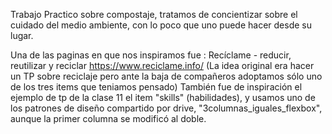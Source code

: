 Trabajo Practico sobre compostaje, tratamos de concientizar sobre el cuidado del medio ambiente, con lo poco que uno puede hacer desde su lugar.


Una de las paginas en que nos inspiramos fue : Recíclame - reducir, reutilizar y reciclar
https://www.reciclame.info/
(La idea original era hacer un TP sobre reciclaje pero ante la baja de compañeros adoptamos sólo uno de los tres items que teniamos pensado)
También fue de inspiración el ejemplo de tp de la clase 11 el item "skills" (habilidades),
y usamos uno de los patrones de diseño compartido por drive, "3columnas_iguales_flexbox", aunque la primer columna se modificó al doble.